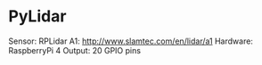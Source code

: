 # PyLidar

Sensor: RPLidar A1: http://www.slamtec.com/en/lidar/a1 
Hardware: RaspberryPi 4
Output: 20 GPIO pins
